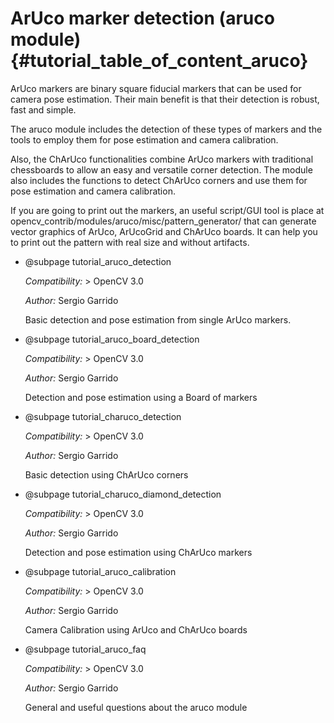 ArUco marker detection (aruco module) {#tutorial_table_of_content_aruco}
==========================================================

ArUco markers are binary square fiducial markers that can be used for camera pose estimation.
Their main benefit is that their detection is robust, fast and simple.

The aruco module includes the detection of these types of markers and the tools to employ them
for pose estimation and camera calibration.

Also, the ChArUco functionalities combine ArUco markers with traditional chessboards to allow
an easy and versatile corner detection. The module also includes the functions to detect
ChArUco corners and use them for pose estimation and camera calibration.

If you are going to print out the markers, an useful script/GUI tool is place at
opencv_contrib/modules/aruco/misc/pattern_generator/ that can generate vector graphics
of ArUco, ArUcoGrid and ChArUco boards. It can help you to print out the pattern with real size
and without artifacts.

-   @subpage tutorial_aruco_detection

    *Compatibility:* \> OpenCV 3.0

    *Author:* Sergio Garrido

    Basic detection and pose estimation from single ArUco markers.

-   @subpage tutorial_aruco_board_detection

    *Compatibility:* \> OpenCV 3.0

    *Author:* Sergio Garrido

    Detection and pose estimation using a Board of markers

-   @subpage tutorial_charuco_detection

    *Compatibility:* \> OpenCV 3.0

    *Author:* Sergio Garrido

    Basic detection using ChArUco corners

-   @subpage tutorial_charuco_diamond_detection

    *Compatibility:* \> OpenCV 3.0

    *Author:* Sergio Garrido

    Detection and pose estimation using ChArUco markers

-   @subpage tutorial_aruco_calibration

    *Compatibility:* \> OpenCV 3.0

    *Author:* Sergio Garrido

    Camera Calibration using ArUco and ChArUco boards

-   @subpage tutorial_aruco_faq

    *Compatibility:* \> OpenCV 3.0

    *Author:* Sergio Garrido

    General and useful questions about the aruco module
